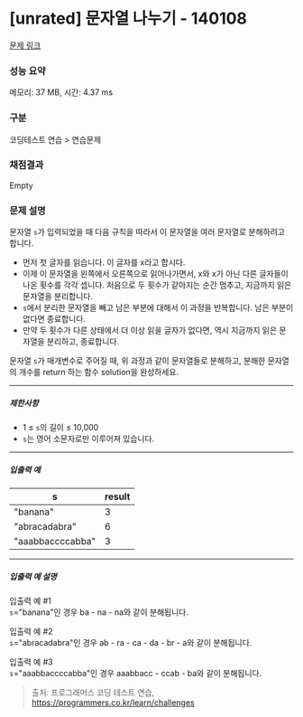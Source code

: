 # [unrated] 문자열 나누기 - 140108 

[문제 링크](https://school.programmers.co.kr/learn/courses/30/lessons/140108) 

### 성능 요약

메모리: 37 MB, 시간: 4.37 ms

### 구분

코딩테스트 연습 > 연습문제

### 채점결과

Empty

### 문제 설명

<p>문자열 <code>s</code>가 입력되었을 때 다음 규칙을 따라서 이 문자열을 여러 문자열로 분해하려고 합니다.</p>

<ul>
<li>먼저 첫 글자를 읽습니다. 이 글자를 x라고 합시다.</li>
<li>이제 이 문자열을 왼쪽에서 오른쪽으로 읽어나가면서, x와 x가 아닌 다른 글자들이 나온 횟수를 각각 셉니다. 처음으로 두 횟수가 같아지는 순간 멈추고, 지금까지 읽은 문자열을 분리합니다.</li>
<li><code>s</code>에서 분리한 문자열을 빼고 남은 부분에 대해서 이 과정을 반복합니다. 남은 부분이 없다면 종료합니다.</li>
<li>만약 두 횟수가 다른 상태에서 더 이상 읽을 글자가 없다면, 역시 지금까지 읽은 문자열을 분리하고, 종료합니다.</li>
</ul>

<p>문자열 <code>s</code>가 매개변수로 주어질 때, 위 과정과 같이 문자열들로 분해하고, 분해한 문자열의 개수를 return 하는 함수 solution을 완성하세요.</p>

<hr>

<h5>제한사항</h5>

<ul>
<li>1 ≤ <code>s</code>의 길이 ≤ 10,000</li>
<li><code>s</code>는 영어 소문자로만 이루어져 있습니다.</li>
</ul>

<hr>

<h5>입출력 예</h5>
<table class="table">
        <thead><tr>
<th>s</th>
<th>result</th>
</tr>
</thead>
        <tbody><tr>
<td>"banana"</td>
<td>3</td>
</tr>
<tr>
<td>"abracadabra"</td>
<td>6</td>
</tr>
<tr>
<td>"aaabbaccccabba"</td>
<td>3</td>
</tr>
</tbody>
      </table>
<hr>

<h5>입출력 예 설명</h5>

<p>입출력 예 #1<br>
<code>s</code>="banana"인 경우 ba - na - na와 같이 분해됩니다.</p>

<p>입출력 예 #2<br>
<code>s</code>="abracadabra"인 경우 ab - ra - ca - da - br - a와 같이 분해됩니다.</p>

<p>입출력 예 #3<br>
<code>s</code>="aaabbaccccabba"인 경우 aaabbacc - ccab - ba와 같이 분해됩니다.</p>


> 출처: 프로그래머스 코딩 테스트 연습, https://programmers.co.kr/learn/challenges